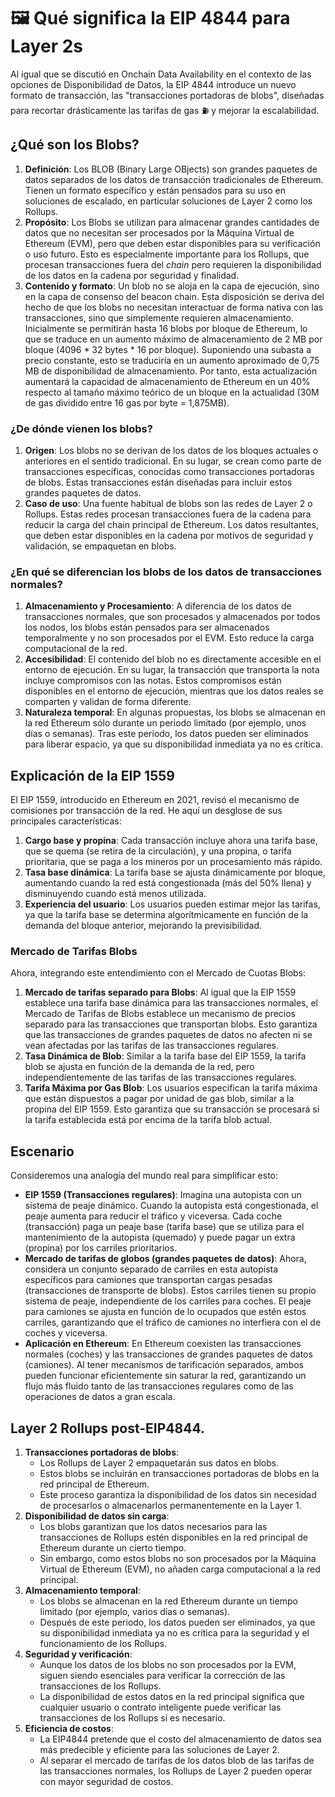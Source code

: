 # 🖼️ Qué significa la EIP 4844 para Layer 2s

Al igual que se discutió en Onchain Data Availability en el contexto de las opciones de Disponibilidad de Datos, la EIP 4844 introduce un nuevo formato de transacción, las "transacciones portadoras de blobs", diseñadas para recortar drásticamente las tarifas de gas :fuelpump: y mejorar la escalabilidad.

## **¿Qué son los Blobs?**

1. **Definición**: Los BLOB (Binary Large OBjects) son grandes paquetes de datos separados de los datos de transacción tradicionales de Ethereum. Tienen un formato específico y están pensados para su uso en soluciones de escalado, en particular soluciones de Layer 2 como los Rollups.
2. **Propósito**: Los Blobs se utilizan para almacenar grandes cantidades de datos que no necesitan ser procesados por la Máquina Virtual de Ethereum (EVM), pero que deben estar disponibles para su verificación o uso futuro. Esto es especialmente importante para los Rollups, que procesan transacciones fuera del _chain_ pero requieren la disponibilidad de los datos en la cadena por seguridad y finalidad.
3. **Contenido y formato**: Un blob no se aloja en la capa de ejecución, sino en la capa de consenso del beacon chain. Esta disposición se deriva del hecho de que los blobs no necesitan interactuar de forma nativa con las transacciones, sino que simplemente requieren almacenamiento. Inicialmente se permitirán hasta 16 blobs por bloque de Ethereum, lo que se traduce en un aumento máximo de almacenamiento de 2 MB por bloque (4096 \* 32 bytes \* 16 por bloque). Suponiendo una subasta a precio constante, esto se traduciría en un aumento aproximado de 0,75 MB de disponibilidad de almacenamiento. Por tanto, esta actualización aumentará la capacidad de almacenamiento de Ethereum en un 40% respecto al tamaño máximo teórico de un bloque en la actualidad (30M de gas dividido entre 16 gas por byte = 1,875MB).

### **¿De dónde vienen los blobs?**

1. **Origen**: Los blobs no se derivan de los datos de los bloques actuales o anteriores en el sentido tradicional. En su lugar, se crean como parte de transacciones específicas, conocidas como transacciones portadoras de blobs. Estas transacciones están diseñadas para incluir estos grandes paquetes de datos.
2. **Caso de uso**: Una fuente habitual de blobs son las redes de Layer 2 o Rollups. Estas redes procesan transacciones fuera de la cadena para reducir la carga del chain principal de Ethereum. Los datos resultantes, que deben estar disponibles en la cadena por motivos de seguridad y validación, se empaquetan en blobs.

### **¿En qué se diferencian los blobs de los datos de transacciones normales?**

1. **Almacenamiento y Procesamiento**: A diferencia de los datos de transacciones normales, que son procesados y almacenados por todos los nodos, los blobs están pensados para ser almacenados temporalmente y no son procesados por el EVM. Esto reduce la carga computacional de la red.
2. **Accesibilidad**: El contenido del blob no es directamente accesible en el entorno de ejecución. En su lugar, la transacción que transporta la nota incluye compromisos con las notas. Estos compromisos están disponibles en el entorno de ejecución, mientras que los datos reales se comparten y validan de forma diferente.
3. **Naturaleza temporal**: En algunas propuestas, los blobs se almacenan en la red Ethereum sólo durante un periodo limitado (por ejemplo, unos días o semanas). Tras este periodo, los datos pueden ser eliminados para liberar espacio, ya que su disponibilidad inmediata ya no es crítica.

## **Explicación de la EIP 1559**

El EIP 1559, introducido en Ethereum en 2021, revisó el mecanismo de comisiones por transacción de la red. He aquí un desglose de sus principales características:

1. **Cargo base y propina**: Cada transacción incluye ahora una tarifa base, que se quema (se retira de la circulación), y una propina, o tarifa prioritaria, que se paga a los mineros por un procesamiento más rápido.
2. **Tasa base dinámica**: La tarifa base se ajusta dinámicamente por bloque, aumentando cuando la red está congestionada (más del 50% llena) y disminuyendo cuando está menos utilizada.
3. **Experiencia del usuario**: Los usuarios pueden estimar mejor las tarifas, ya que la tarifa base se determina algorítmicamente en función de la demanda del bloque anterior, mejorando la previsibilidad.

### **Mercado de Tarifas Blobs**

Ahora, integrando este entendimiento con el Mercado de Cuotas Blobs:

1. **Mercado de tarifas separado para Blobs**: Al igual que la EIP 1559 establece una tarifa base dinámica para las transacciones normales, el Mercado de Tarifas de Blobs establece un mecanismo de precios separado para las transacciones que transportan blobs. Esto garantiza que las transacciones de grandes paquetes de datos no afecten ni se vean afectadas por las tarifas de las transacciones regulares.
2. **Tasa Dinámica de Blob**: Similar a la tarifa base del EIP 1559, la tarifa blob se ajusta en función de la demanda de la red, pero independientemente de las tarifas de las transacciones regulares.
3. **Tarifa Máxima por Gas Blob**: Los usuarios especifican la tarifa máxima que están dispuestos a pagar por unidad de gas blob, similar a la propina del EIP 1559. Esto garantiza que su transacción se procesará si la tarifa establecida está por encima de la tarifa blob actual.

## **Escenario**

Consideremos una analogía del mundo real para simplificar esto:

* **EIP 1559 (Transacciones regulares)**: Imagina una autopista con un sistema de peaje dinámico. Cuando la autopista está congestionada, el peaje aumenta para reducir el tráfico y viceversa. Cada coche (transacción) paga un peaje base (tarifa base) que se utiliza para el mantenimiento de la autopista (quemado) y puede pagar un extra (propina) por los carriles prioritarios.
* **Mercado de tarifas de globos (grandes paquetes de datos)**: Ahora, considera un conjunto separado de carriles en esta autopista específicos para camiones que transportan cargas pesadas (transacciones de transporte de blobs). Estos carriles tienen su propio sistema de peaje, independiente de los carriles para coches. El peaje para camiones se ajusta en función de lo ocupados que estén estos carriles, garantizando que el tráfico de camiones no interfiera con el de coches y viceversa.
* **Aplicación en Ethereum**: En Ethereum coexisten las transacciones normales (coches) y las transacciones de grandes paquetes de datos (camiones). Al tener mecanismos de tarificación separados, ambos pueden funcionar eficientemente sin saturar la red, garantizando un flujo más fluido tanto de las transacciones regulares como de las operaciones de datos a gran escala.

## **Layer 2 Rollups post-EIP4844**.

1. **Transacciones portadoras de blobs**:
   * Los Rollups de Layer 2 empaquetarán sus datos en blobs.
   * Estos blobs se incluirán en transacciones portadoras de blobs en la red principal de Ethereum.
   * Este proceso garantiza la disponibilidad de los datos sin necesidad de procesarlos o almacenarlos permanentemente en la Layer 1.
2. **Disponibilidad de datos sin carga**:
   * Los blobs garantizan que los datos necesarios para las transacciones de Rollups estén disponibles en la red principal de Ethereum durante un cierto tiempo.
   * Sin embargo, como estos blobs no son procesados por la Máquina Virtual de Ethereum (EVM), no añaden carga computacional a la red principal.
3. **Almacenamiento temporal**:
   * Los blobs se almacenan en la red Ethereum durante un tiempo limitado (por ejemplo, varios días o semanas).
   * Después de este periodo, los datos pueden ser eliminados, ya que su disponibilidad inmediata ya no es crítica para la seguridad y el funcionamiento de los Rollups.
4. **Seguridad y verificación**:
   * Aunque los datos de los blobs no son procesados por la EVM, siguen siendo esenciales para verificar la corrección de las transacciones de los Rollups.
   * La disponibilidad de estos datos en la red principal significa que cualquier usuario o contrato inteligente puede verificar las transacciones de los Rollups si es necesario.
5. **Eficiencia de costos**:
   * La EIP4844 pretende que el costo del almacenamiento de datos sea más predecible y eficiente para las soluciones de Layer 2.
   * Al separar el mercado de tarifas de los datos blob de las tarifas de las transacciones normales, los Rollups de Layer 2 pueden operar con mayor seguridad de costos.
